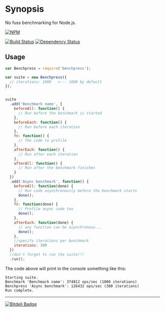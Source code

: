 
Synopsis
===========

No fuss benchmarking for Node.js.

[![NPM](https://nodei.co/npm/benchpress.png?downloads=true)](https://nodei.co/npm/benchpress/)

[![Build Status](https://travis-ci.org/mariocasciaro/benchpress.png)](https://travis-ci.org/mariocasciaro/benchpress)
[![Dependency Status](https://david-dm.org/mariocasciaro/benchpress.png)](https://david-dm.org/mariocasciaro/benchpress) 


## Usage

```javascript
var Benchpress = require('benchpress');

var suite = new Benchpress({
  // iterations: 1000   <--- 1000 by default
});


suite
  .add('Benchmark name', {
    beforeAll: function() {
      // Run before the benchmark is started
    },
    beforeEach: function() {
      // Run before each iteration
    },
    fn: function() {
      // The code to profile
    },
    afterEach: function() {
      // Run after each iteration
    },
    afterAll: function() {
      // Run after the benchmark finishes
    }
  })
  .add('Async benchmark', function() {
    beforeAll: function(done) {
      // Run code asynchronously before the benchmark starts
      done();
    },
    fn: function(done) {
      // Profile async code too
      done();
    },
    afterEach: function(done) {
      // any function can be asynchronous...
      done();
    },
    //specify iterations per benchmark
    iterations: 300
  })
  //don't forget to run the suite!!!
  .run();

```

The code above will print in the console something like this:
```
Starting suite.
Benchmark 'Benchmark name': 374812 ops/sec (1000 iterations)
Benchpress 'Async benchmark': 126432 ops/sec (300 iterations)
Run complete.
```

-----

[![Bitdeli Badge](https://d2weczhvl823v0.cloudfront.net/mariocasciaro/benchpress/trend.png)](https://bitdeli.com/free "Bitdeli Badge")